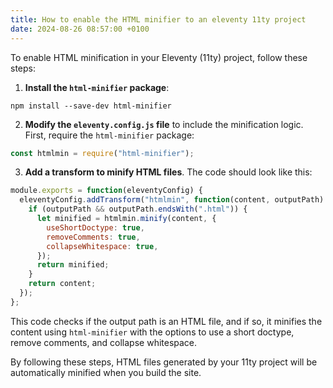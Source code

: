 ```yaml
---
title: How to enable the HTML minifier to an eleventy 11ty project
date: 2024-08-26 08:57:00 +0100
---
```






To enable HTML minification in your Eleventy (11ty) project, follow these steps:

1. **Install the `html-minifier` package**:

```shell
npm install --save-dev html-minifier
```

2. **Modify the `eleventy.config.js` file** to include the minification logic. First, require the `html-minifier` package:

```js
const htmlmin = require("html-minifier");
```

3. **Add a transform to minify HTML files**. The code should look like this:

```js
module.exports = function(eleventyConfig) {
  eleventyConfig.addTransform("htmlmin", function(content, outputPath) {
    if (outputPath && outputPath.endsWith(".html")) {
      let minified = htmlmin.minify(content, {
        useShortDoctype: true,
        removeComments: true,
        collapseWhitespace: true,
      });
      return minified;
    }
    return content;
  });
};
```

This code checks if the output path is an HTML file, and if so, it minifies the content using `html-minifier` with the options to use a short doctype, remove comments, and collapse whitespace.

By following these steps, HTML files generated by your 11ty project will be automatically minified when you build the site.